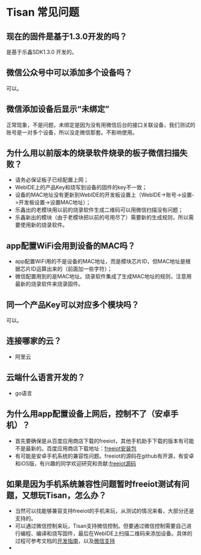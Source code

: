 # Tisan 常见问题  

## 现在的固件是基于1.3.0开发的吗？
是基于乐鑫SDK1.3.0 开发的。  
## 微信公众号中可以添加多个设备吗？  
可以。  
## 微信添加设备后显示“未绑定” 
正常现象，不是问题，未绑定是因为没有用微信后台的接口关联设备，我们测试的账号是一对多个设备，所以没走微信那套。不影响使用。  
## 为什么用以前版本的烧录软件烧录的板子微信扫描失败？  
- 请务必保证板子已经配置上网； 
- WebIDE上的产品Key和烧写到设备的固件的key不一致； 
- 设备的MAC地址没有更新到WebIDE的开发板设置上（WebIDE->账号->设置->开发板设置->设置MAC地址）；  
- 乐鑫出的老模块用以前的烧录软件生成二维码可以用微信扫描没有问题；  
- 乐鑫新出的模块（由于老模块把以前的号用尽了）需要新的生成规则，所以需要使用新的烧录软件。  

## app配置WiFi会用到设备的MAC吗？  
- app配置WiFi用的不是设备的MAC地址，而是模块芯片ID，但MAC地址是根据芯片ID运算出来的（前面加一些字符）；
- 微信配置用到的是MAC地址。烧录软件集成了生成MAC地址的规则，注意用最新的烧录软件来烧录固件。

## 同一个产品Key可以对应多个模块吗？  
可以。  

## 连接哪家的云？
- 阿里云  

## 云端什么语言开发的？
- go语言  

## 为什么用app配置设备上网后，控制不了（安卓手机）？
- 首先要确保是从百度应用商店下载的freeiot，其他手机助手下载的版本有可能不是最新的。百度应用商店下载地址：[freeiot安装包](http://shouji.baidu.com/software/item?docid=7996553&from=as&qq-pf-to=pcqq.discussion)  
- 有可能是安卓手机系统的兼容性问题。freeiot的源码在github有开源，有安卓和iOS版，有兴趣的同学欢迎研究和贡献:[freeiot源码](https://github.com/free-iot)  

## 如果是因为手机系统兼容性问题暂时freeiot测试有问题，又想玩Tisan，怎么办？   
- 当然可以找能够兼容支持freeiot的手机来玩，从测试的情况来看，大部分还是支持的。  
- 可以通过微信控制来玩，Tisan支持微信控制。但要通过微信控制需要自己进行编程、编译和烧写固件，最后在WebIDE上扫描二维码来添加设备。具体的过程可参考文档的[开发指南](development-guide.md)，以及[微信支持](wechat-support.md)  
- 







